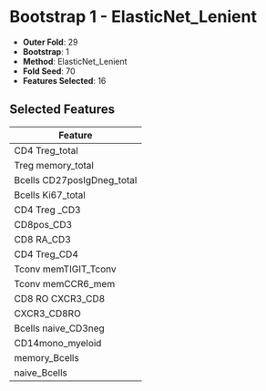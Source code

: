 # Bootstrap 1 - ElasticNet_Lenient

- **Outer Fold**: 29
- **Bootstrap**: 1
- **Method**: ElasticNet_Lenient
- **Fold Seed**: 70
- **Features Selected**: 16

## Selected Features

| Feature |
|---------|
| CD4 Treg_total |
| Treg memory_total |
| Bcells CD27posIgDneg_total |
| Bcells Ki67_total |
| CD4 Treg _CD3 |
| CD8pos_CD3 |
| CD8 RA_CD3 |
| CD4 Treg_CD4 |
| Tconv memTIGIT_Tconv |
| Tconv memCCR6_mem |
| CD8 RO CXCR3_CD8 |
| CXCR3_CD8RO |
| Bcells naive_CD3neg |
| CD14mono_myeloid |
| memory_Bcells |
| naive_Bcells |
